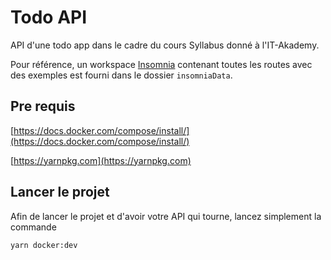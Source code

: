 # Todo API

API d'une todo app dans le cadre du cours Syllabus donné à l'IT-Akademy.

Pour référence, un workspace [Insomnia](https://insomnia.rest/download/core/?) contenant toutes les routes avec des exemples est fourni dans le dossier `insomniaData`.

## Pre requis

[https://docs.docker.com/compose/install/](https://docs.docker.com/compose/install/)

[https://yarnpkg.com](https://yarnpkg.com)

## Lancer le projet

Afin de lancer le projet et d'avoir votre API qui tourne, lancez simplement la commande

```bash
yarn docker:dev
```

